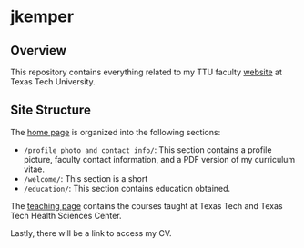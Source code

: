 # jkemper

## Overview
This repository contains everything related to my TTU faculty [website](https://www.myweb.ttu.edu/jkemper/home.html) at Texas Tech University.

## Site Structure
The [home page](https://github.com/jameskemper/jkemper/blob/main/home.html) is organized into the following sections:

- `/profile photo and contact info/`: This section contains a profile picture, faculty contact information, and a PDF version of my curriculum vitae.
- `/welcome/`: This section is a short 
- `/education/`: This section contains education obtained.

The [teaching page](https://github.com/jameskemper/jkemper/blob/main/teaching.html) contains the courses taught at Texas Tech and Texas Tech Health Sciences Center.

Lastly, there will be a link to access my CV.

